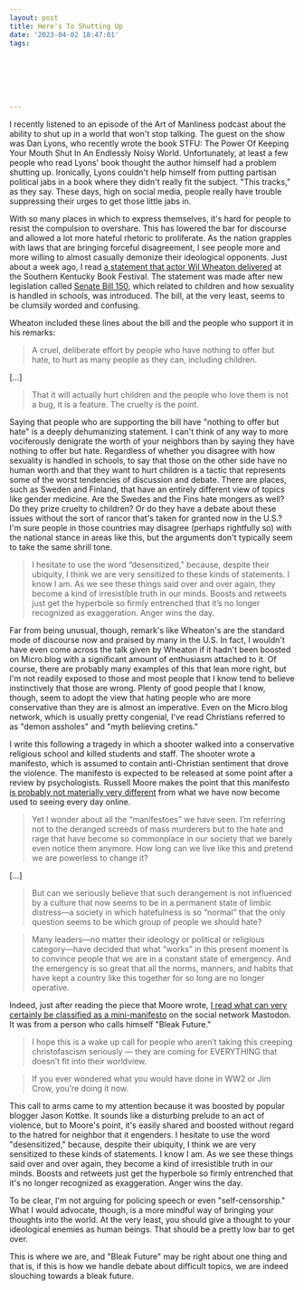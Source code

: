 ```yaml
---
layout: post
title: Here's To Shutting Up
date: '2023-04-02 18:47:01'
tags:







---
```


I recently listened to an episode of the Art of Manliness podcast about the ability to shut up in a world that won't stop talking. The guest on the show was Dan Lyons, who recently wrote the book STFU: The Power Of Keeping Your Mouth Shut In An Endlessly Noisy World. Unfortunately, at least a few people who read Lyons' book thought the author himself had a problem shutting up. Ironically, Lyons couldn't help himself from putting partisan political jabs in a book where they didn't really fit the subject. "This tracks," as they say. These days, high on social media, people really have trouble suppressing their urges to get those little jabs in.

With so many places in which to express themselves, it's hard for people to resist the compulsion to overshare. This has lowered the bar for discourse and allowed a lot more hateful rhetoric to proliferate. As the nation grapples with laws that are bringing forceful disagreement, I see people more and more willing to almost casually demonize their ideological opponents. Just about a week ago, I read [a statement that actor Wil Wheaton delivered](https://wilwheaton.net/2023/03/the-library-is-a-safe-place/) at the Southern Kentucky Book Festival. The statement was made after new legislation called [Senate Bill 150](https://apps.legislature.ky.gov/record/23RS/sb150.html), which related to children and how sexuality is handled in schools, was introduced. The bill, at the very least, seems to be clumsily worded and confusing.

Wheaton included these lines about the bill and the people who support it in his remarks:

> A cruel, deliberate effort by people who have nothing to offer but hate, to hurt as many people as they can, including children.

[…]

> That it will actually hurt children and the people who love them is not a bug, it is a feature. The cruelty is the point.

Saying that people who are supporting the bill have "nothing to offer but hate" is a deeply dehumanizing statement. I can't think of any way to more vociferously denigrate the worth of your neighbors than by saying they have nothing to offer but hate. Regardless of whether you disagree with how sexuality is handled in schools, to say that those on the other side have no human worth and that they want to hurt children is a tactic that represents some of the worst tendencies of discussion and debate. There are places, such as Sweden and Finland, that have an entirely different view of topics like gender medicine. Are the Swedes and the Fins hate mongers as well? Do they prize cruelty to children? Or do they have a debate about these issues without the sort of rancor that's taken for granted now in the U.S.? I'm sure people in those countries may disagree (perhaps rightfully so) with the national stance in areas like this, but the arguments don't typically seem to take the same shrill tone.

> I hesitate to use the word “desensitized,” because, despite their ubiquity, I think we are very sensitized to these kinds of statements. I know I am. As we see these things said over and over again, they become a kind of irresistible truth in our minds. Boosts and retweets just get the hyperbole so firmly entrenched that it’s no longer recognized as exaggeration. Anger wins the day.

Far from being unusual, though, remark's like Wheaton's are the standard mode of discourse now and praised by many in the U.S. In fact, I wouldn't have even come across the talk given by Wheaton if it hadn't been boosted on Micro.blog with a significant amount of enthusiasm attached to it. Of course, there are probably many examples of this that lean more right, but I'm not readily exposed to those and most people that I know tend to believe instinctively that those are wrong. Plenty of good people that I know, though, seem to adopt the view that hating people who are more conservative than they are is almost an imperative. Even on the Micro.blog network, which is usually pretty congenial, I've read Christians referred to as "demon assholes" and "myth believing cretins."

I write this following a tragedy in which a shooter walked into a conservative religious school and killed students and staff. The shooter wrote a manifesto, which is assumed to contain anti-Christian sentiment that drove the violence. The manifesto is expected to be released at some point after a review by psychologists. Russell Moore makes the point that this manifesto [is probably not materially very different](https://christianitytoday.activehosted.com/index.php?action=social&chash=c2ddc87b68fed4f62a29c1ff816f58b0.12679&s=a8fd002c036f53a05b995f07ac49e328) from what we have now become used to seeing every day online.

> Yet I wonder about all the “manifestoes” we have seen. I’m referring not to the deranged screeds of mass murderers but to the hate and rage that have become so commonplace in our society that we barely even notice them anymore. How long can we live like this and pretend we are powerless to change it?

[…]

> But can we seriously believe that such derangement is not influenced by a culture that now seems to be in a permanent state of limbic distress—a society in which hatefulness is so “normal” that the only question seems to be which group of people we should hate?

> Many leaders—no matter their ideology or political or religious category—have decided that what “works” in this present moment is to convince people that we are in a constant state of emergency. And the emergency is so great that all the norms, manners, and habits that have kept a country like this together for so long are no longer operative.

Indeed, just after reading the piece that Moore wrote, [I read what can very certainly be classified as a mini-manifesto](https://home.social/@bleakfuture/110118742930461064) on the social network Mastodon. It was from a person who calls himself "Bleak Future."

> I hope this is a wake up call for people who aren’t taking this creeping christofascism seriously — they are coming for EVERYTHING that doesn’t fit into their worldview.

> If you ever wondered what you would have done in WW2 or Jim Crow, you’re doing it now.

This call to arms came to my attention because it was boosted by popular blogger Jason Kottke. It sounds like a disturbing prelude to an act of violence, but to Moore's point, it's easily shared and boosted without regard to the hatred for neighbor that it engenders. I hesitate to use the word "desensitized," because, despite their ubiquity, I think we are very sensitized to these kinds of statements. I know I am. As we see these things said over and over again, they become a kind of irresistible truth in our minds. Boosts and retweets just get the hyperbole so firmly entrenched that it's no longer recognized as exaggeration. Anger wins the day.

To be clear, I'm not arguing for policing speech or even "self-censorship." What I would advocate, though, is a more mindful way of bringing your thoughts into the world. At the very least, you should give a thought to your ideological enemies as human beings. That should be a pretty low bar to get over.

This is where we are, and "Bleak Future" may be right about one thing and that is, if this is how we handle debate about difficult topics, we are indeed slouching towards a bleak future.

